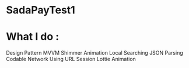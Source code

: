 # SadaPayTest1
 
 # What I do :
Design Pattern MVVM
Shimmer Animation 
Local Searching 
JSON Parsing Codable 
Network Using URL Session 
Lottie Animation 

 
